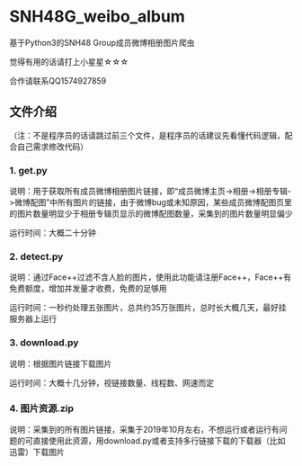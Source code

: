 # SNH48G_weibo_album
基于Python3的SNH48 Group成员微博相册图片爬虫  

觉得有用的话请打上小星星☆☆☆  

合作请联系QQ1574927859

## 文件介绍  
（注：不是程序员的话请跳过前三个文件，是程序员的话建议先看懂代码逻辑，配合自己需求修改代码）  

### 1. get.py
说明：用于获取所有成员微博相册图片链接，即“成员微博主页->相册->相册专辑->微博配图”中所有图片的链接，由于微博bug或未知原因，某些成员微博配图页里的图片数量明显少于相册专辑页显示的微博配图数量，采集到的图片数量明显偏少  

运行时间：大概二十分钟

### 2. detect.py
说明：通过Face++过滤不含人脸的图片，使用此功能请注册Face++，Face++有免费额度，增加并发量才收费，免费的足够用  

运行时间：一秒约处理五张图片，总共约35万张图片，总时长大概几天，最好挂服务器上运行

### 3. download.py
说明：根据图片链接下载图片  

运行时间：大概十几分钟，视链接数量、线程数、网速而定
  
### 4. 图片资源.zip
说明：采集到的所有图片链接，采集于2019年10月左右，不想运行或者运行有问题的可直接使用此资源，用download.py或者支持多行链接下载的下载器（比如迅雷）下载图片
